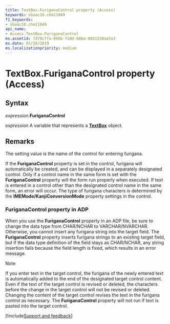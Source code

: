 ```yaml
---
title: TextBox.FuriganaControl property (Access)
keywords: vbaac10.chm11049
f1_keywords:
- vbaac10.chm11049
api_name:
- Access.TextBox.FuriganaControl
ms.assetid: 7d70cffa-06bb-fa9d-686a-0031558aa5a3
ms.date: 03/26/2019
ms.localizationpriority: medium
---
```



# TextBox.FuriganaControl property (Access)


## Syntax

_expression_.**FuriganaControl**

_expression_ A variable that represents a **[TextBox](Access.TextBox.md)** object.


## Remarks

The setting value is the name of the control for entering furigana.

If the **FuriganaControl** property is set in the control, furigana will automatically be created, and can be displayed in a separately designated control. Only if a control name in the same form is set with the **FuriganaControl** property will the form run properly when executed. If text is entered in a control other than the designated control name in the same form, an error will occur. The type of furigana characters is determined by the **IMEMode/KanjiConversionMode** property settings in the control.

### FuriganaControl property in ADP

When you use the **FuriganaControl** property in an ADP file, be sure to change the data type from CHAR/NCHAR to VARCHAR/NVARCHAR. Otherwise, you cannot insert any furigana string into the target field. The **FuriganaControl** property inserts furigana strings to an existing target field, but if the data type definition of the field stays as CHAR/NCHAR, any string insertion fails because the field length is fixed, which results in an error message.

> [!NOTE] 
> If you enter text in the target control, the furigana of the newly entered text is automatically added to the end of the designated target control content. Even if the text of the target control is revised or deleted, the characters before the change in the target control will not be revised or deleted. Changing the content of the target control revises the text in the furigana control as necessary. The **FuriganaControl** property will not run if text is pasted into the target control.




[!include[Support and feedback](~/includes/feedback-boilerplate.md)]